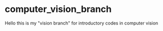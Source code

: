 # computer_vision_branch
Hello
this is my "vision branch" for introductory codes in computer vision
